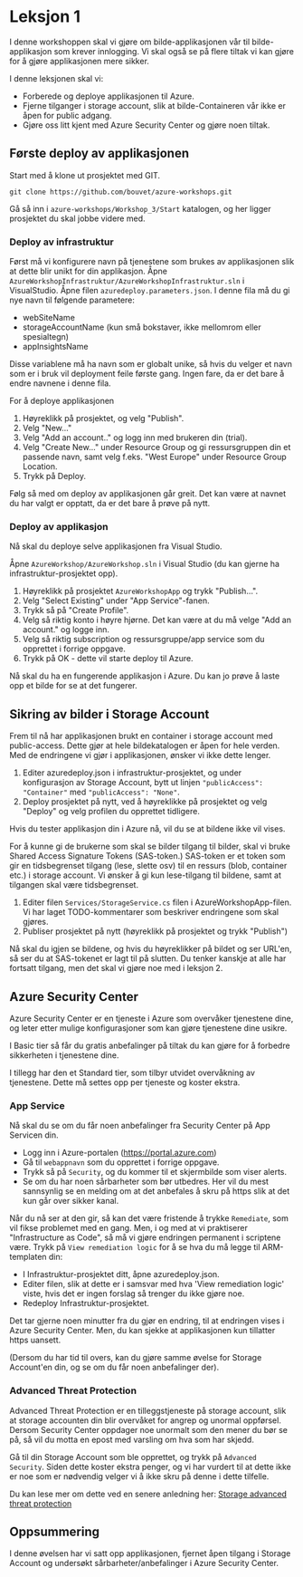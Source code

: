 # Leksjon 1

I denne workshoppen skal vi gjøre om bilde-applikasjonen vår til bilde-applikasjon som krever innlogging. Vi skal også se
på flere tiltak vi kan gjøre for å gjøre applikasjonen mere sikker.

I denne leksjonen skal vi:

- Forberede og deploye applikasjonen til Azure.
- Fjerne tilganger i storage account, slik at bilde-Containeren vår ikke er åpen for public adgang.
- Gjøre oss litt kjent med Azure Security Center og gjøre noen tiltak.

## Første deploy av applikasjonen

Start med å klone ut prosjektet med GIT.

`git clone https://github.com/bouvet/azure-workshops.git`

Gå så inn i `azure-workshops/Workshop_3/Start` katalogen, og her ligger prosjektet du skal jobbe videre med.

### Deploy av infrastruktur

Først må vi konfigurere navn på tjenestene som brukes av applikasjonen slik at dette blir unikt for din applikasjon.
Åpne `AzureWorkshopInfrastruktur/AzureWorkshopInfrastruktur.sln` i VisualStudio. Åpne filen `azuredeploy.parameters.json`. I denne fila må du gi nye navn til følgende parametere:

- webSiteName
- storageAccountName (kun små bokstaver, ikke mellomrom eller spesialtegn)
- appInsightsName

Disse variablene må ha navn som er globalt unike, så hvis du velger et navn som er i bruk vil deployment feile første gang. Ingen fare, da er det bare å endre navnene i denne fila.

For å deploye applikasjonen

1. Høyreklikk på prosjektet, og velg "Publish".
2. Velg "New..."
3. Velg "Add an account.." og logg inn med brukeren din (trial).
4. Velg "Create New..." under Resource Group og gi ressursgruppen din et passende navn, samt velg f.eks. "West Europe" under Resource Group Location.
5. Trykk på Deploy.

Følg så med om deploy av applikasjonen går greit. Det kan være at navnet du har valgt er opptatt, da er det bare å prøve på nytt.

### Deploy av applikasjon

Nå skal du deploye selve applikasjonen fra Visual Studio.

Åpne `AzureWorkshop/AzureWorkshop.sln` i Visual Studio (du kan gjerne ha infrastruktur-prosjektet opp).

1. Høyreklikk på prosjektet `AzureWorkshopApp` og trykk "Publish...".
2. Velg "Select Existing" under "App Service"-fanen.
3. Trykk så på "Create Profile".
4. Velg så riktig konto i høyre hjørne. Det kan være at du må velge "Add an account." og logge inn.
5. Velg så riktig subscription og ressursgruppe/app service som du opprettet i forrige oppgave.
6. Trykk på OK - dette vil starte deploy til Azure.

Nå skal du ha en fungerende applikasjon i Azure. Du kan jo prøve å laste opp et bilde for se at det fungerer.

## Sikring av bilder i Storage Account

Frem til nå har applikasjonen brukt en container i storage account med public-access. Dette gjør at hele bildekatalogen er åpen
for hele verden. Med de endringene vi gjør i applikasjonen, ønsker vi ikke dette lenger.

1. Editer azuredeploy.json i infrastruktur-prosjektet, og under konfigurasjon av Storage Account, bytt ut linjen
   `"publicAccess": "Container"` med `"publicAccess": "None"`.
2. Deploy prosjektet på nytt, ved å høyreklikke på prosjektet og velg "Deploy" og velg profilen du opprettet tidligere.

Hvis du tester applikasjon din i Azure nå, vil du se at bildene ikke vil vises.

For å kunne gi de brukerne som skal se bilder tilgang til bilder, skal vi bruke Shared Access Signature Tokens (SAS-token.) SAS-token er et token som gir en tidsbegrenset tilgang (lese, slette osv) til en ressurs (blob, container etc.) i storage account. Vi ønsker å gi kun lese-tilgang til bildene, samt at tilgangen skal være tidsbegrenset.

1. Editer filen `Services/StorageService.cs` filen i AzureWorkshopApp-filen. Vi har laget TODO-kommentarer som beskriver endringene
   som skal gjøres.
2. Publiser prosjektet på nytt (høyreklikk på prosjektet og trykk "Publish")

Nå skal du igjen se bildene, og hvis du høyreklikker på bildet og ser URL'en, så ser du at SAS-tokenet er lagt til på slutten. Du tenker
kanskje at alle har fortsatt tilgang, men det skal vi gjøre noe med i leksjon 2.

## Azure Security Center

Azure Security Center er en tjeneste i Azure som overvåker tjenestene dine, og leter etter mulige konfigurasjoner som kan gjøre tjenestene
dine usikre.

I Basic tier så får du gratis anbefalinger på tiltak du kan gjøre for å forbedre sikkerheten i tjenestene dine.

I tillegg har den et Standard tier, som tilbyr utvidet overvåkning av tjenestene. Dette må settes opp per tjeneste og koster ekstra.

### App Service

Nå skal du se om du får noen anbefalinger fra Security Center på App Servicen din.

- Logg inn i Azure-portalen (https://portal.azure.com)
- Gå til `webappnavn` som du opprettet i forrige oppgave.
- Trykk så på `Security`, og du kommer til et skjermbilde som viser alerts.
- Se om du har noen sårbarheter som bør utbedres. Her vil du mest sannsynlig se en melding om at det anbefales å skru på https slik at det kun går over sikker kanal.

Når du nå ser at den gir, så kan det være fristende å trykke `Remediate`, som vil fikse problemet med en gang. Men, i og med at vi
praktiserer "Infrastructure as Code", så må vi gjøre endringen permanent i scriptene være. Trykk på `View remediation logic` for å se hva du må legge til ARM-templaten din:

- I Infrastruktur-prosjektet ditt, åpne azuredeploy.json.
- Editer filen, slik at dette er i samsvar med hva 'View remediation logic' viste, hvis det er ingen forslag så trenger du ikke gjøre noe.
- Redeploy Infrastruktur-prosjektet.

Det tar gjerne noen minutter fra du gjør en endring, til at endringen vises i Azure Security Center. Men, du kan sjekke at applikasjonen
kun tillatter https uansett.

(Dersom du har tid til overs, kan du gjøre samme øvelse for Storage Account'en din, og se om du får noen anbefalinger der).

### Advanced Threat Protection

Advanced Threat Protection er en tilleggstjeneste på storage account, slik at storage accounten din blir overvåket for angrep og unormal oppførsel. Dersom Security Center oppdager noe unormalt som den mener du bør se på, så vil du motta en epost med varsling om hva som har
skjedd.

Gå til din Storage Account som ble opprettet, og trykk på `Advanced Security`. Siden dette koster ekstra penger, og vi har vurdert til at dette ikke er noe som er nødvendig velger vi å ikke skru på denne i dette tilfelle.

Du kan lese mer om dette ved en senere anledning her:
[Storage advanced threat protection](https://docs.microsoft.com/en-us/azure/storage/common/storage-advanced-threat-protection?tabs=azure-portal)

## Oppsummering

I denne øvelsen har vi satt opp applikasjonen, fjernet åpen tilgang i Storage Account og undersøkt sårbarheter/anbefalinger i Azure Security Center.

